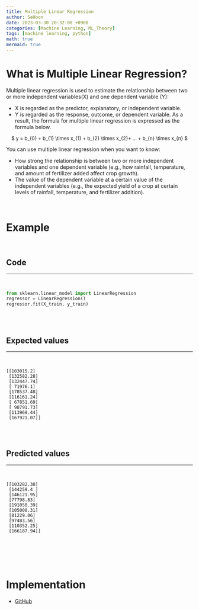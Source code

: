 ```yaml
---
title: Multiple Linear Regression
author: SeHoon
date: 2023-03-30 20:32:00 +0900
categories: [Machine Learning, ML_Theory]
tags: [machine learning, python]
math: true
mermaid: true
---
```


# What is Multiple Linear Regression?
Multiple linear regression is used to estimate the relationship between two or more independent variables(X) and one dependent variable (Y): <br>
+ X is regarded as the predictor, explanatory, or independent variable.
+ Y is regarded as the response, outcome, or dependent variable.
As a result, the formula for multiple linear regression is expressed as the formula below.<br>
<center>
<font size="2">

$ y = b_{0} + b_{1} \times x_{1} + b_{2} \times x_{2}+ ... + b_{n} \times x_{n} $

</font>
</center>
You can use multiple linear regression when you want to know:<br>

+ How strong the relationship is between two or more independent variables and one dependent variable (e.g., how rainfall, temperature, and amount of fertilizer added affect crop growth).<br>
+ The value of the dependent variable at a certain value of the independent variables (e.g., the expected yield of a crop at certain levels of rainfall, temperature, and fertilizer addition).<br>
<br>

# Example<br>
<br>

## Code
---
<br>

```py
from sklearn.linear_model import LinearRegression
regressor = LinearRegression()
regressor.fit(X_train, y_train)
```
<br>
<br>

## Expected values
---
<br>

```
[[103015.2]
 [132582.28]
 [132447.74]
 [ 71976.1]
 [178537.48]
 [116161.24]
 [ 67851.69]
 [ 98791.73]
 [113969.44]
 [167921.07]]
```
<br>
<br>

## Predicted values
---
<br>

```
[[103282.38]
 [144259.4 ]
 [146121.95]
 [77798.83]
 [191050.39]
 [105008.31]
 [81229.06]
 [97483.56]
 [110352.25]
 [166187.94]]
```

<br><br><br><br>

# Implementation

+ [GitHub](https://github.com/csh970605/Machine-LearningA-Z/tree/main/Part%202%20-%20Regression/Section%205%20-%20Multiple%20Linear%20Regression/Python)